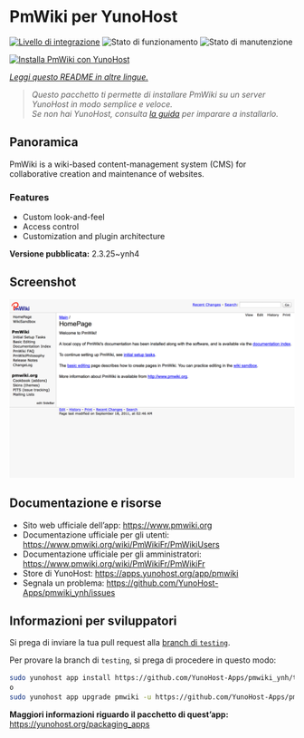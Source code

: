 <!--
N.B.: Questo README è stato automaticamente generato da <https://github.com/YunoHost/apps/tree/master/tools/readme_generator>
NON DEVE essere modificato manualmente.
-->

# PmWiki per YunoHost

[![Livello di integrazione](https://dash.yunohost.org/integration/pmwiki.svg)](https://dash.yunohost.org/appci/app/pmwiki) ![Stato di funzionamento](https://ci-apps.yunohost.org/ci/badges/pmwiki.status.svg) ![Stato di manutenzione](https://ci-apps.yunohost.org/ci/badges/pmwiki.maintain.svg)

[![Installa PmWiki con YunoHost](https://install-app.yunohost.org/install-with-yunohost.svg)](https://install-app.yunohost.org/?app=pmwiki)

*[Leggi questo README in altre lingue.](./ALL_README.md)*

> *Questo pacchetto ti permette di installare PmWiki su un server YunoHost in modo semplice e veloce.*  
> *Se non hai YunoHost, consulta [la guida](https://yunohost.org/install) per imparare a installarlo.*

## Panoramica

PmWiki is a wiki-based content-management system (CMS) for collaborative creation and maintenance of websites. 

### Features

- Custom look-and-feel
- Access control
- Customization and plugin architecture

**Versione pubblicata:** 2.3.25~ynh4

## Screenshot

![Screenshot di PmWiki](./doc/screenshots/pmwiki.png)

## Documentazione e risorse

- Sito web ufficiale dell’app: <https://www.pmwiki.org>
- Documentazione ufficiale per gli utenti: <https://www.pmwiki.org/wiki/PmWikiFr/PmWikiUsers>
- Documentazione ufficiale per gli amministratori: <https://www.pmwiki.org/wiki/PmWikiFr/PmWikiFr>
- Store di YunoHost: <https://apps.yunohost.org/app/pmwiki>
- Segnala un problema: <https://github.com/YunoHost-Apps/pmwiki_ynh/issues>

## Informazioni per sviluppatori

Si prega di inviare la tua pull request alla [branch di `testing`](https://github.com/YunoHost-Apps/pmwiki_ynh/tree/testing).

Per provare la branch di `testing`, si prega di procedere in questo modo:

```bash
sudo yunohost app install https://github.com/YunoHost-Apps/pmwiki_ynh/tree/testing --debug
o
sudo yunohost app upgrade pmwiki -u https://github.com/YunoHost-Apps/pmwiki_ynh/tree/testing --debug
```

**Maggiori informazioni riguardo il pacchetto di quest’app:** <https://yunohost.org/packaging_apps>
